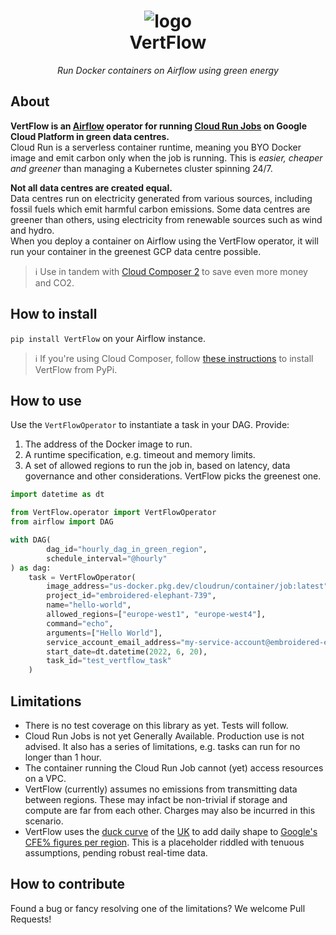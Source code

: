 <dl>
  <h1>
        <div align=center><img src="https://storage.googleapis.com/vertflow/logo.png" alt="logo"/></div>
    <div align=center>VertFlow</div>
  </h1>
  <p align="center"><i>Run Docker containers on Airflow using green energy</i></p>
</dl>

## About

**VertFlow is an [Airflow](https://airflow.apache.org/) operator for
running [Cloud Run Jobs](https://cloud.google.com/run/docs/create-jobs) on Google Cloud Platform in green data
centres.**  
Cloud Run is a serverless container runtime, meaning you BYO Docker image and emit carbon only when the job is running.
This is *easier, cheaper and greener* than managing a Kubernetes cluster spinning 24/7.

**Not all data centres are created equal.**  
Data centres run on electricity generated from various sources, including fossil fuels which emit harmful carbon
emissions. Some data centres are greener than others, using electricity from renewable sources such as wind and hydro.  
When you deploy a container on Airflow using the VertFlow operator, it will run your container in the greenest GCP data
centre possible.

> ℹ️ Use in tandem
> with [Cloud Composer 2](https://cloud.google.com/composer/docs/composer-2/composer-versioning-overview) to save even
> more money and CO2.

## How to install

`pip install VertFlow` on your Airflow instance.
> ℹ️ If you're using Cloud Composer,
> follow [these instructions](https://cloud.google.com/composer/docs/how-to/using/installing-python-dependencies#install-package)
> to install VertFlow from PyPi.

## How to use

Use the `VertFlowOperator` to instantiate a task in your DAG.
Provide:

1. The address of the Docker image to run.
2. A runtime specification, e.g. timeout and memory limits.
3. A set of allowed regions to run the job in, based on latency, data governance and other considerations. VertFlow
   picks
   the greenest one.

```python
import datetime as dt

from VertFlow.operator import VertFlowOperator
from airflow import DAG

with DAG(
        dag_id="hourly_dag_in_green_region",
        schedule_interval="@hourly"
) as dag:
    task = VertFlowOperator(
        image_address="us-docker.pkg.dev/cloudrun/container/job:latest",
        project_id="embroidered-elephant-739",
        name="hello-world",
        allowed_regions=["europe-west1", "europe-west4"],
        command="echo",
        arguments=["Hello World"],
        service_account_email_address="my-service-account@embroidered-elephant-739.iam.gserviceaccount.com",
        start_date=dt.datetime(2022, 6, 20),
        task_id="test_vertflow_task"
    )
```

## Limitations
* There is no test coverage on this library as yet. Tests will follow.
* Cloud Run Jobs is not yet Generally Available. Production use is not advised. It also has a series of limitations,
  e.g. tasks can run for no longer than 1 hour.
* The container running the Cloud Run Job cannot (yet) access resources on a VPC.
* VertFlow (currently) assumes no emissions from transmitting data between regions. These may infact be non-trivial if
  storage and
  compute are far from each other. Charges may also be incurred in this scenario.
* VertFlow uses the [duck curve](https://en.wikipedia.org/wiki/Duck_curve) of the [UK](https://carbonintensity.org.uk/)
  to add daily shape to [Google's CFE% figures per region](https://cloud.google.com/sustainability/region-carbon#data).
  This is a placeholder riddled with tenuous assumptions, pending robust real-time data.

## How to contribute
Found a bug or fancy resolving one of the limitations? We welcome Pull Requests!